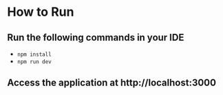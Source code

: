 # How to Run

## Run the following commands in your IDE

- `npm install`
- `npm run dev`

## Access the application at http://localhost:3000
